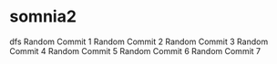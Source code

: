 # somnia2
dfs
Random Commit 1
Random Commit 2
Random Commit 3
Random Commit 4
Random Commit 5
Random Commit 6
Random Commit 7
